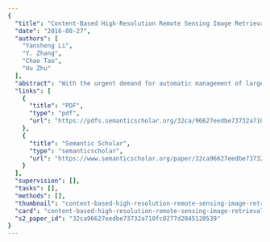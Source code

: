 ```yaml
---
{
  "title": "Content-Based High-Resolution Remote Sensing Image Retrieval via Unsupervised Feature Learning and Collaborative Affinity Metric Fusion",
  "date": "2016-08-27",
  "authors": [
    "Yansheng Li",
    "Y. Zhang",
    "Chao Tao",
    "Hu Zhu"
  ],
  "abstract": "With the urgent demand for automatic management of large numbers of high-resolution remote sensing images, content-based high-resolution remote sensing image retrieval (CB-HRRS-IR) has attracted much research interest. Accordingly, this paper proposes a novel high-resolution remote sensing image retrieval approach via multiple feature representation and collaborative affinity metric fusion (IRMFRCAMF). In IRMFRCAMF, we design four unsupervised convolutional neural networks with different layers to generate four types of unsupervised features from the fine level to the coarse level. In addition to these four types of unsupervised features, we also implement four traditional feature descriptors, including local binary pattern (LBP), gray level co-occurrence (GLCM), maximal response 8 (MR8), and scale-invariant feature transform (SIFT). In order to fully incorporate the complementary information among multiple features of one image and the mutual information across auxiliary images in the image dataset, this paper advocates collaborative affinity metric fusion to measure the similarity between images. The performance evaluation of high-resolution remote sensing image retrieval is implemented on two public datasets, the UC Merced (UCM) dataset and the Wuhan University (WH) dataset. Large numbers of experiments show that our proposed IRMFRCAMF can significantly outperform the state-of-the-art approaches.",
  "links": [
    {
      "title": "PDF",
      "type": "pdf",
      "url": "https://pdfs.semanticscholar.org/32ca/96627eedbe73732a710fc0277d2045120539.pdf"
    },
    {
      "title": "Semantic Scholar",
      "type": "semanticscholar",
      "url": "https://www.semanticscholar.org/paper/32ca96627eedbe73732a710fc0277d2045120539"
    }
  ],
  "supervision": [],
  "tasks": [],
  "methods": [],
  "thumbnail": "content-based-high-resolution-remote-sensing-image-retrieval-via-unsupervised-feature-learning-and-collaborative-affinity-metric-fusion-thumb.jpg",
  "card": "content-based-high-resolution-remote-sensing-image-retrieval-via-unsupervised-feature-learning-and-collaborative-affinity-metric-fusion-card.jpg",
  "s2_paper_id": "32ca96627eedbe73732a710fc0277d2045120539"
}
---
```



